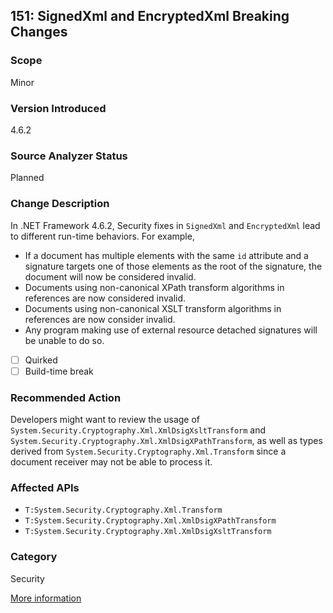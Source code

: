 ## 151: SignedXml and EncryptedXml Breaking Changes

### Scope
Minor

### Version Introduced
4.6.2

### Source Analyzer Status
Planned

### Change Description

In .NET Framework 4.6.2, Security fixes in `SignedXml` and `EncryptedXml` lead
to different run-time behaviors. For example,

* If a document has multiple elements with the same `id` attribute and a
  signature targets one of those elements as the root of the signature, the
  document will now be considered invalid.
* Documents using non-canonical XPath transform algorithms in references are now
  considered invalid.
* Documents using non-canonical XSLT transform algorithms in references are now
  consider invalid.
* Any program making use of external resource detached signatures will be unable
  to do so.

- [ ] Quirked
- [ ] Build-time break

### Recommended Action

Developers might want to review the usage of
`System.Security.Cryptography.Xml.XmlDsigXsltTransform` and
`System.Security.Cryptography.Xml.XmlDsigXPathTransform`, as well as types
derived from `System.Security.Cryptography.Xml.Transform` since a document
receiver may not be able to process it.

### Affected APIs

* `T:System.Security.Cryptography.Xml.Transform`
* `T:System.Security.Cryptography.Xml.XmlDsigXPathTransform`
* `T:System.Security.Cryptography.Xml.XmlDsigXsltTransform`

### Category
Security

[More information](https://github.com/Microsoft/dotnet/blob/master/releases/net462/dotnet462-changes.md)
